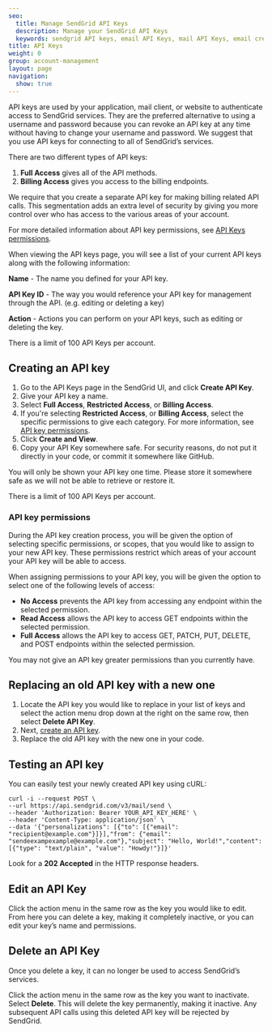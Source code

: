 ```yaml
---
seo:
  title: Manage SendGrid API Keys
  description: Manage your SendGrid API Keys
  keywords: sendgrid API keys, email API Keys, mail API Keys, email credentials, send credentials
title: API Keys
weight: 0
group: account-management
layout: page
navigation:
  show: true
---
```


API keys are used by your application, mail client, or website to authenticate access to SendGrid services. They are the preferred alternative to using a username and password because you can revoke an API key at any time without having to change your username and password. We suggest that you use API keys for connecting to all of SendGrid’s services.

There are two different types of API keys:

1. **Full Access** gives all of the API methods.
1. **Billing Access** gives you access to the billing endpoints.

We require that you create a separate API key for making billing related API calls. This segmentation adds an extra level of security by giving you more control over who has access to the various areas of your account.

For more detailed information about API key permissions, see [API Keys permissions]({{root_url}}/ui/account-and-settings/api-keys/).

When viewing the API keys page, you will see a list of your current API keys along with the following information:

**Name** - The name you defined for your API key.

**API Key ID** - The way you would reference your API key for management through the API. (e.g. editing or deleting a key)

**Action** - Actions you can perform on your API keys, such as editing or deleting the key.

<call-out>
 There is a limit of 100 API Keys per account.
</call-out>

## 	Creating an API key

1. Go to the API Keys page in the SendGrid UI, and click **Create API Key**.
1. Give your API key a name.
1. Select **Full Access**, **Restricted Access**, or **Billing Access**.
1. If you're selecting **Restricted Access**, or **Billing Access**, select the specific permissions to give each category. For more information, see [API key permissions](#api-key-permissions).
1. Click **Create and View**.
1. Copy your API Key somewhere safe. For security reasons, do not put it directly in your code, or commit it somewhere like GitHub.

<call-out type="warning">

You will only be shown your API key one time. Please store it somewhere safe as we will not be able to retrieve or restore it.

</call-out>

<call-out>
 There is a limit of 100 API Keys per account.
</call-out>

 ### 	API key permissions

During the API key creation process, you will be given the option of selecting specific permissions, or scopes, that you would like to assign to your new API key. These permissions restrict which areas of your account your API key will be able to access.

When assigning permissions to your API key, you will be given the option to select one of the following levels of access:

* **No Access** prevents the API key from accessing any endpoint within the selected permission.
* **Read Access** allows the API key to access GET endpoints within the selected permission.
* **Full Access** allows the API key to access GET, PATCH, PUT, DELETE, and POST endpoints within the selected permission.

<call-out>

You may not give an API key greater permissions than you currently have.

</call-out>

## 	Replacing an old API key with a new one

1. Locate the API key you would like to replace in your list of keys and select the action menu drop down at the right on the same row, then select **Delete API Key**.
1. Next, [create an API key](#creating-an-api-key).
1. Replace the old API key with the new one in your code.

## 	Testing an API key

You can easily test your newly created API key using cURL:

```curl
curl -i --request POST \
--url https://api.sendgrid.com/v3/mail/send \
--header 'Authorization: Bearer YOUR_API_KEY_HERE' \
--header 'Content-Type: application/json' \
--data '{"personalizations": [{"to": [{"email": "recipient@example.com"}]}],"from": {"email": "sendeexampexample@example.com"},"subject": "Hello, World!","content": [{"type": "text/plain", "value": "Howdy!"}]}'
```

Look for a **202 Accepted** in the HTTP response headers.

## 	Edit an API Key

Click the action menu in the same row as the key you would like to edit. From here you can delete a key, making it completely inactive, or you can edit your key’s name and permissions.

## 	Delete an API Key

<call-out type="warning">

Once you delete a key, it can no longer be used to access SendGrid’s services.

</call-out>

Click the action menu in the same row as the key you want to inactivate. Select **Delete**.  This will delete the key permanently, making it inactive. Any subsequent API calls using this deleted API key will be rejected by SendGrid.
